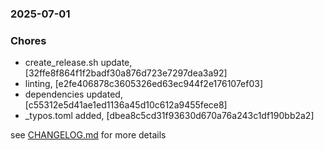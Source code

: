 ### 2025-07-01

### Chores
+ create_release.sh update, [32ffe8f864f1f2badf30a876d723e7297dea3a92]
+ linting, [e2fe406878c3605326ed63ec944f2e176107ef03]
+ dependencies updated, [c55312e5d41ae1ed1136a45d10c612a9455fece8]
+ _typos.toml added, [dbea8c5cd31f93630d670a76a243c1df190bb2a2]

see <a href='https://github.com/mrjackwills/flightbox_vue/blob/main/CHANGELOG.md'>CHANGELOG.md</a> for more details

